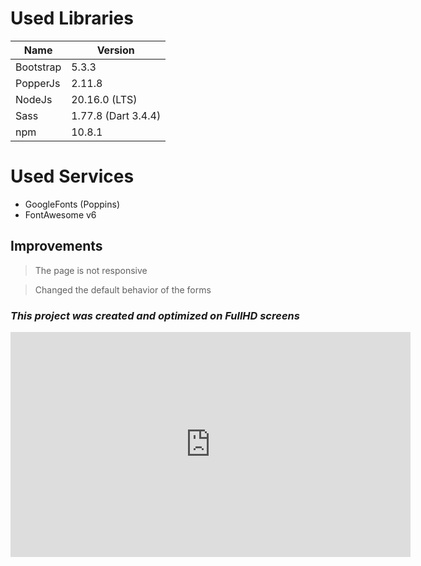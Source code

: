 # Used Libraries

| Name      | Version             |
| --------- | ------------------- |
| Bootstrap | 5.3.3               |
| PopperJs  | 2.11.8              |
| NodeJs    | 20.16.0 (LTS)       |
| Sass      | 1.77.8 (Dart 3.4.4) |
| npm       | 10.8.1              |

# Used Services

- GoogleFonts (Poppins)
- FontAwesome v6

## Improvements

> The page is not responsive

> Changed the default behavior of the forms

### **_This project was created and optimized on FullHD screens_**

<iframe width="640" height="360" frameborder="0" src="https://mega.nz/embed/uoFHxDga#1DOwsmb4oQmBC7RIF2V0j0ujcrRBBSeWtwKn6iG0GT8!1a1m" allowfullscreen allow="autoplay;"></iframe>
